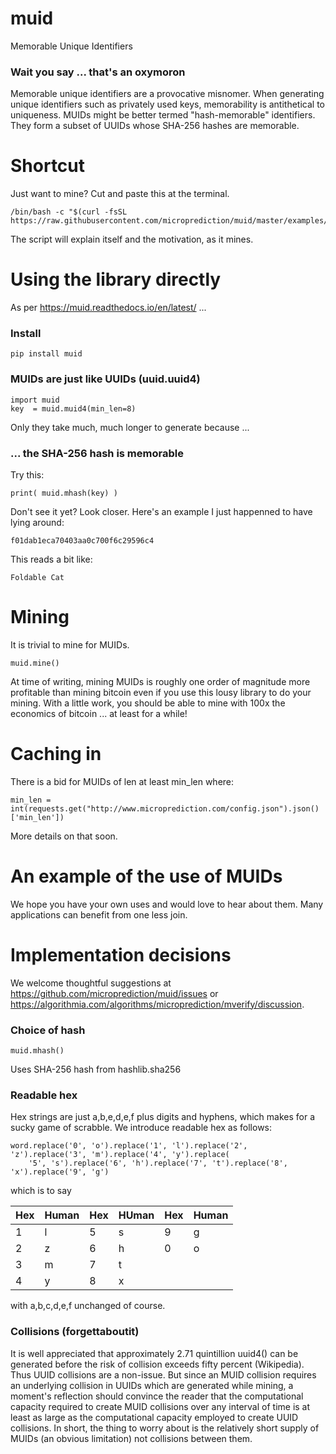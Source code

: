 # muid
Memorable Unique Identifiers 

### Wait you say ... that's an oxymoron

Memorable unique identifiers are a provocative misnomer. When generating 
unique identifiers such as privately used keys, memorability is antithetical
to uniqueness. MUIDs might be better termed "hash-memorable" identifiers. They form a subset of UUIDs whose SHA-256 hashes are memorable. 
 
# Shortcut 

Just want to mine? Cut and paste this at the terminal. 

    /bin/bash -c "$(curl -fsSL https://raw.githubusercontent.com/microprediction/muid/master/examples/mine_from_venv.sh)"
 
The script will explain itself and the motivation, as it mines. 
 
# Using the library directly

As per https://muid.readthedocs.io/en/latest/ ...

### Install 

    pip install muid

### MUIDs are just like UUIDs  (uuid.uuid4)
 
    import muid
    key  = muid.muid4(min_len=8)  
    
Only they take much, much longer to generate because ...
 
### ... the SHA-256 hash is memorable 
    
Try this:
    
    print( muid.mhash(key) )    
    
Don't see it yet? Look closer. Here's an example I just happenned to have lying around:

    f01dab1eca70403aa0c700f6c29596c4

This reads a bit like:

    Foldable Cat  
    
# Mining 

It is trivial to mine for MUIDs. 
    
    muid.mine()
    
At time of writing, mining MUIDs is roughly one order of magnitude more profitable than mining bitcoin even if you use this 
lousy library to do your mining. With a little work, you should be able to mine with 100x the economics of bitcoin ... at least
for a while! 
    
# Caching in 

There is a bid for MUIDs of len at least min_len where:

    min_len = int(requests.get("http://www.microprediction.com/config.json").json()['min_len'])

More details on that soon. 

# An example of the use of MUIDs 
 
We hope you have your own uses and would love to hear about them. Many applications can benefit
from one less join. 
    
# Implementation decisions 

We welcome thoughtful suggestions at https://github.com/microprediction/muid/issues or https://algorithmia.com/algorithms/microprediction/mverify/discussion. 

### Choice of hash    

    muid.mhash() 
    
Uses SHA-256 hash from hashlib.sha256 

### Readable hex
    
Hex strings are just a,b,e,d,e,f plus digits and hyphens, which makes for a sucky game of scrabble. We introduce readable
hex as follows: 

    word.replace('0', 'o').replace('1', 'l').replace('2', 'z').replace('3', 'm').replace('4', 'y').replace(
        '5', 's').replace('6', 'h').replace('7', 't').replace('8', 'x').replace('9', 'g')

which is to say

  | Hex  | Human| Hex | HUman   | Hex  | Human |
  |------|------|-----|---------|------|-------|
  | 1    |l     | 5   | s       | 9    | g     |
  | 2    |z     | 6   | h       | 0    | o     |
  | 3    |m     | 7   | t       |      |       |
  | 4    |y     | 8   | x       |      |       |
  
with a,b,c,d,e,f unchanged of course. 
  
   
### Collisions (forgettaboutit) 

It is well appreciated that approximately 2.71 quintillion uuid4() can be generated before the risk of collision exceeds fifty percent (Wikipedia). Thus UUID collisions
are a non-issue. But since an MUID collision requires an underlying collision in UUIDs which are generated while mining, a moment's reflection should convince the reader
that the computational capacity required to create MUID collisions over any interval of time is at least as large as the computational capacity employed 
to create UUID collisions. In short, the thing to worry about is the relatively short supply of MUIDs (an obvious limitation) not collisions between them. 
 
  



